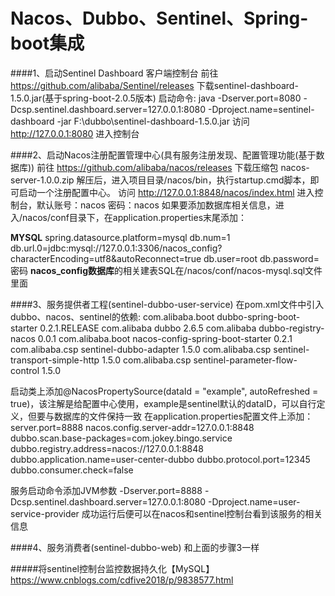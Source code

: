 # Nacos、Dubbo、Sentinel、Spring-boot集成

####1、启动Sentinel Dashboard 客户端控制台
前往 https://github.com/alibaba/Sentinel/releases 下载sentinel-dashboard-1.5.0.jar(基于spring-boot-2.0.5版本)
启动命令:
    java -Dserver.port=8080 -Dcsp.sentinel.dashboard.server=127.0.0.1:8080 -Dproject.name=sentinel-dashboard  -jar F:\dubbo\sentinel-dashboard-1.5.0.jar
访问 http://127.0.0.1:8080 进入控制台
 
####2、启动Nacos注册配置管理中心(具有服务注册发现、配置管理功能(基于数据库))
前往 https://github.com/alibaba/nacos/releases 下载压缩包 nacos-server-1.0.0.zip
解压后，进入项目目录/nacos/bin，执行startup.cmd脚本，即可启动一个注册配置中心。
访问 http://127.0.0.1:8848/nacos/index.html 进入控制台，默认账号：nacos 密码：nacos
如果要添加数据库相关信息，进入/nacos/conf目录下，在application.properties末尾添加：

**MYSQL**
spring.datasource.platform=mysql
db.num=1
db.url.0=jdbc:mysql://127.0.0.1:3306/nacos_config?characterEncoding=utf8&autoReconnect=true
db.user=root
db.password=密码
**nacos_config数据库**的相关建表SQL在/nacos/conf/nacos-mysql.sql文件里面


####3、服务提供者工程(sentinel-dubbo-user-service)
在pom.xml文件中引入dubbo、nacos、sentinel的依赖:
        <dependency>
            <groupId>com.alibaba.boot</groupId>
            <artifactId>dubbo-spring-boot-starter</artifactId>
            <version>0.2.1.RELEASE</version>
        </dependency>
        <dependency>
            <groupId>com.alibaba</groupId>
            <artifactId>dubbo</artifactId>
            <version>2.6.5</version>
        </dependency>
        <dependency>
            <groupId>com.alibaba</groupId>
            <artifactId>dubbo-registry-nacos</artifactId>
            <version>0.0.1</version>
        </dependency>
        <!--nacos配置管理功能-->
        <dependency>
            <groupId>com.alibaba.boot</groupId>
            <artifactId>nacos-config-spring-boot-starter</artifactId>
            <version>0.2.1</version>
        </dependency>
        <!-- Sentinel熔断降级-->
        <dependency>
            <groupId>com.alibaba.csp</groupId>
            <artifactId>sentinel-dubbo-adapter</artifactId>
            <version>1.5.0</version>
        </dependency>
        <dependency>
            <groupId>com.alibaba.csp</groupId>
            <artifactId>sentinel-transport-simple-http</artifactId>
            <version>1.5.0</version>
        </dependency>
        <!--热点参数限流-->
        <dependency>
            <groupId>com.alibaba.csp</groupId>
            <artifactId>sentinel-parameter-flow-control</artifactId>
            <version>1.5.0</version>
        </dependency>


启动类上添加@NacosPropertySource(dataId = "example", autoRefreshed = true)，该注解是给配置中心使用，example是sentinel默认的dataID，可以自行定义，但要与数据库的文件保持一致
在application.properties配置文件上添加：
server.port=8888
nacos.config.server-addr=127.0.0.1:8848
dubbo.scan.base-packages=com.jokey.bingo.service
dubbo.registry.address=nacos://127.0.0.1:8848
dubbo.application.name=user-center-dubbo
dubbo.protocol.port=12345
dubbo.consumer.check=false

服务启动命令添加JVM参数 
-Dserver.port=8888 -Dcsp.sentinel.dashboard.server=127.0.0.1:8080 -Dproject.name=user-service-provider
成功运行后便可以在nacos和sentinel控制台看到该服务的相关信息


####4、服务消费者(sentinel-dubbo-web)
和上面的步骤3一样

#####将sentinel控制台监控数据持久化【MySQL】
https://www.cnblogs.com/cdfive2018/p/9838577.html